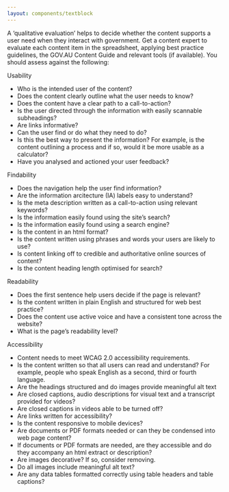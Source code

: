 ```yaml
---
layout: components/textblock
---
```


A ‘qualitative evaluation’ helps to decide whether the content supports a user need when they interact with government.
Get a content expert to evaluate each content item in the spreadsheet, applying best practice guidelines, the GOV.AU Content Guide and relevant tools (if available). You should assess against the following:

Usability
- Who is the intended user of the content?
- Does the content clearly outline what the user needs to know?
- Does the content have a clear path to a call-to-action?
- Is the user directed through the information with easily scannable subheadings?
- Are links informative?
- Can the user find or do what they need to do?
- Is this the best way to present the information? For example, is the content outlining a process and if so, would it be more usable as a calculator?
- Have you analysed and actioned your user feedback?

Findability
- Does the navigation help the user find information?
- Are the information arcitecture (IA) labels easy to understand?
- Is the meta description written as a call-to-action using relevant keywords?
- Is the information easily found using the site’s search?
- Is the information easily found using a search engine?
- Is the content in an html format?
- Is the content written using phrases and words your users are likely to use?
- Is content linking off to credible and authoritative online sources of content?
- Is the content heading length optimised for search?

Readability
- Does the first sentence help users decide if the page is relevant?
- Is the content written in plain English and structured for web best practice?
- Does the content use active voice and have a consistent tone across the website?
- What is the page’s readability level?

Accessibility
- Content needs to meet WCAG 2.0 accessibility requirements.
- Is the content written so that all users can read and understand? For example, people who speak English as a second, third or fourth language.
- Are the headings structured and do images provide meaningful alt text
- Are closed captions, audio descriptions for visual text and a transcript provided for videos?
- Are closed captions in videos able to be turned off?
- Are links written for accessibility?
- Is the content responsive to mobile devices?
- Are documents or PDF formats needed or can they be condensed into web page content?
- If documents or PDF formats are needed, are they accessible and do they accompany an html extract or description?
- Are images decorative? If so, consider removing.
- Do all images include meaningful alt text?
- Are any data tables formatted correctly using table headers and table captions?

